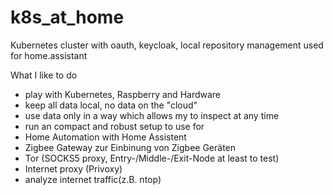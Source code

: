 # k8s_at_home
Kubernetes cluster with oauth, keycloak, local repository management used for home.assistant

What I like to do
* play with Kubernetes, Raspberry and Hardware
* keep all data local, no data on the "cloud"
* use data only in a way which allows my to inspect at any time
* run an compact and robust setup
to use for 
* Home Automation with Home Assistent
* Zigbee Gateway zur Einbinung von Zigbee Geräten
* Tor (SOCKS5 proxy, Entry-/Middle-/Exit-Node at least to test)
* Internet proxy (Privoxy)
* analyze internet traffic(z.B. ntop)
